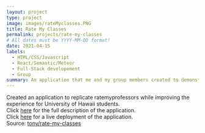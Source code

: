 ```yaml
---
layout: project
type: project
image: images/rateMyclasses.PNG
title: Rate My Classes
permalink: projects/rate-my-classes
# All dates must be YYYY-MM-DD format!
date: 2021-04-15
labels:
  - HTML/CSS/Javascript
  - React/Semantic/Meteor
  - Full-Stack developement
  - Group
summary: An application that me and my group members created to demonstrate our knowledge of teamwork, project management, design patterns and full-stack experience.
---
```


Created an application to replicate ratemyprofessors while improving the experience for University of Hawaii students.
<br>
Click <a href="https://rate-my-classes-manoa.github.io/">here</a> for the full description of the application.
<br>
Click <a href="https://ratemyclassesmanoa.club/#/">here</a> for a live deployment of the application.
<br>
Source: <a href="https://github.com/Rate-My-Classes-Manoa/rate-my-classes"><i class="large github icon"></i>tony/rate-my-classes</a>

